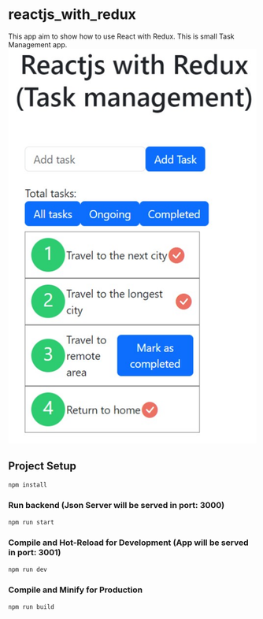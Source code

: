 # reactjs_with_redux

This app aim to show how to use React with Redux. This is small Task Management app.
<img src="public/react_redux.jpg"> 

## Project Setup

```sh
npm install
```

### Run backend (Json Server will be served in port: 3000)

```sh
npm run start
```

### Compile and Hot-Reload for Development (App will be served in port: 3001)

```sh
npm run dev
```

### Compile and Minify for Production

```sh
npm run build
```